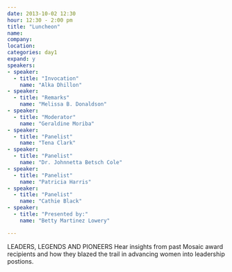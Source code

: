 ```yaml
---
date: 2013-10-02 12:30
hour: 12:30 - 2:00 pm
title: "Luncheon"
name: 
company: 
location: 
categories: day1
expand: y
speakers:
- speaker:  
  - title: "Invocation"
    name: "Alka Dhillon"
- speaker:  
  - title: "Remarks"
    name: "Melissa B. Donaldson"
- speaker:  
  - title: "Moderator"
    name: "Geraldine Moriba"
- speaker:  
  - title: "Panelist"
    name: "Tena Clark"
- speaker:  
  - title: "Panelist"
    name: "Dr. Johnnetta Betsch Cole"
- speaker:  
  - title: "Panelist"
    name: "Patricia Harris"
- speaker:  
  - title: "Panelist"
    name: "Cathie Black"
- speaker:  
  - title: "Presented by:"
    name: "Betty Martinez Lowery"

---
```

LEADERS, LEGENDS AND PIONEERS 
Hear insights from past Mosaic award recipients and how they blazed the trail in advancing women into leadership postions.